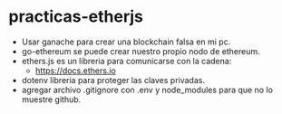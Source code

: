 # practicas-etherjs

- Usar ganache para crear una blockchain falsa en mi pc.
- go-ethereum se puede crear nuestro propio nodo de ethereum.
- ethers.js es un libreria para comunicarse con la cadena:
    -   https://docs.ethers.io
- dotenv libreria para proteger las claves privadas. 
- agregar archivo .gitignore con .env y node_modules para que no lo muestre github.
